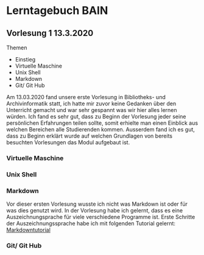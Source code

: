 # Lerntagebuch BAIN

## **Vorlesung 1 13.3.2020**  
Themen  
* Einstieg  
* Virtuelle Maschine  
* Unix Shell  
* Markdown  
* Git/ Git Hub  

Am 13.03.2020 fand unsere erste Vorlesung in Bibliotheks- und Archivinformatik statt, ich hatte mir zuvor keine Gedanken über den Unterricht gemacht und war sehr gespannt was wir hier alles lernen würden.
Ich fand es sehr gut, dass zu Beginn der Vorlesung jeder seine persönlichen Erfahrungen teilen sollte, somit erhielte man einen Einblick aus welchen Bereichen alle Studierenden kommen. Ausserdem fand ich es gut, dass zu Beginn erklärt wurde auf welchen Grundlagen von bereits besuchten Vorlesungen das Modul aufgebaut ist.

### **Virtuelle Maschine**


### **Unix Shell**


### **Markdown**
Vor dieser ersten Vorlesung wusste ich nicht was Markdown ist oder für was dies genutzt wird. In der Vorlesung habe ich gelernt, dass es eine Auszeichnungsprache für viele verschiedene Programme ist.
Erste Schritte der Auszeichnungssprache habe ich mit folgenden Tutorial gelernt: [Markdowntutorial](www.markdowntutorial.com)

### **Git/ Git Hub**




